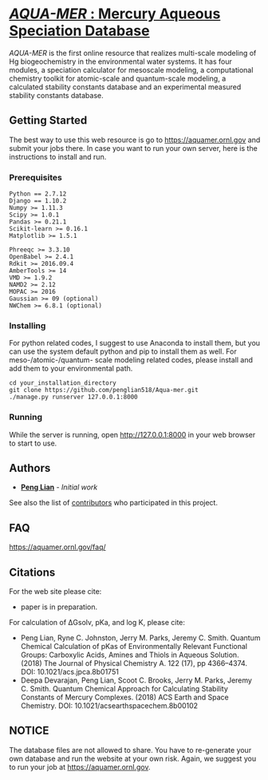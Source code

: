 # [*AQUA-MER* : Mercury Aqueous Speciation Database](https://aquamer.ornl.gov/)

*AQUA-MER* is the first online resource that realizes multi-scale modeling of Hg biogeochemistry in the environmental water systems. It has four modules, a speciation calculator for mesoscale modeling, a computational chemistry toolkit for atomic-scale and quantum-scale modeling, a calculated stability constants database and an experimental measured stability constants database.

## Getting Started

The best way to use this web resource is go to https://aquamer.ornl.gov and submit your jobs there. In case you want to run your own server, here is the instructions to install and run.

### Prerequisites

```
Python == 2.7.12
Django == 1.10.2
Numpy >= 1.11.3
Scipy >= 1.0.1
Pandas >= 0.21.1
Scikit-learn >= 0.16.1
Matplotlib >= 1.5.1

Phreeqc >= 3.3.10
OpenBabel >= 2.4.1
Rdkit >= 2016.09.4
AmberTools >= 14
VMD >= 1.9.2
NAMD2 >= 2.12
MOPAC >= 2016
Gaussian >= 09 (optional)
NWChem >= 6.8.1 (optional)
```

### Installing

For python related codes, I suggest to use Anaconda to install them, but you can use the system default python and pip to install them as well. For meso-/atomic-/quantum- scale modeling related codes, please install and add them to your environmental path.

```
cd your_installation_directory
git clone https://github.com/penglian518/Aqua-mer.git
./manage.py runserver 127.0.0.1:8000
```

### Running

While the server is running, open http://127.0.0.1:8000 in your web browser to start to use.

## Authors

* **[Peng Lian](https://github.com/penglian518)** - *Initial work*

See also the list of [contributors](https://github.com/penglian518/Aqua-mer/graphs/contributors) who participated in this project.

## FAQ

https://aquamer.ornl.gov/faq/

## Citations

For the web site please cite:
* paper is in preparation.

For calculation of ΔGsolv, pKa, and log K, please cite:
* Peng Lian, Ryne C. Johnston, Jerry M. Parks, Jeremy C. Smith. Quantum Chemical Calculation of pKas of Environmentally Relevant Functional Groups: Carboxylic Acids, Amines and Thiols in Aqueous Solution. (2018) The Journal of Physical Chemistry A. 122 (17), pp 4366–4374. DOI: 10.1021/acs.jpca.8b01751
* Deepa Devarajan, Peng Lian, Scoot C. Brooks, Jerry M. Parks, Jeremy C. Smith. Quantum Chemical Approach for Calculating Stability Constants of Mercury Complexes. (2018) ACS Earth and Space Chemistry. DOI: 10.1021/acsearthspacechem.8b00102


## NOTICE

The database files are not allowed to share. You have to re-generate your own database and run the website at your own risk. Again, we suggest you to run your job at https://aquamer.ornl.gov.
